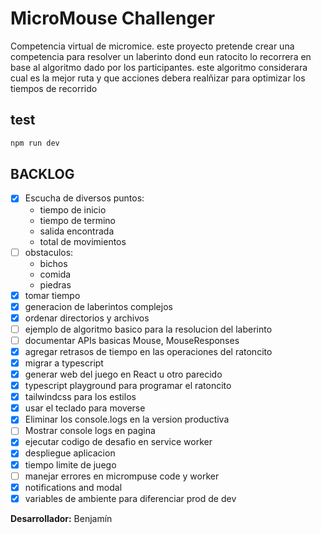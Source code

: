 # MicroMouse Challenger

Competencia virtual de micromice. este proyecto pretende crear una competencia para resolver un laberinto dond eun ratocito lo recorrera en base al algoritmo dado por los participantes. este algoritmo considerara cual es la mejor ruta y que acciones debera realñizar para optimizar los tiempos de recorrido


## test
```bash
npm run dev

```


## BACKLOG

- [x] Escucha de diversos puntos:
    * tiempo de inicio
    * tiempo de termino
    * salida encontrada
    * total de movimientos
- [ ] obstaculos:
    * bichos
    * comida
    * piedras
- [x] tomar tiempo
- [x] generacion de laberintos complejos
- [x] ordenar directorios y archivos
- [ ] ejemplo de algoritmo basico para la resolucion del laberinto
- [ ] documentar APIs basicas Mouse, MouseResponses
- [x] agregar retrasos de tiempo en las operaciones del ratoncito
- [x] migrar a typescript
- [x] generar web del juego en React u otro parecido
- [x] typescript playground para programar el ratoncito
- [x] tailwindcss para los estilos
- [x] usar el teclado para moverse
- [x] Eliminar los console.logs en la version productiva 
- [ ] Mostrar console logs en pagina
- [x] ejecutar codigo de desafio en service worker
- [x] despliegue aplicacion
- [x] tiempo limite de juego
- [ ] manejar errores en micrompuse code y worker
- [x] notifications and modal
- [x] variables de ambiente para diferenciar prod de dev

**Desarrollador:** Benjamín 